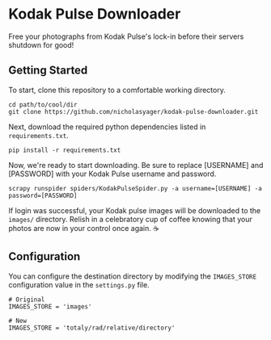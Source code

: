 # Kodak Pulse Downloader

Free your photographs from Kodak Pulse's lock-in before their servers shutdown
for good!

## Getting Started

To start, clone this repository to a comfortable working directory.

```
cd path/to/cool/dir
git clone https://github.com/nicholasyager/kodak-pulse-downloader.git
```

Next, download the required python dependencies listed in `requirements.txt`.

```
pip install -r requirements.txt
```

Now, we're ready to start downloading. Be sure to replace [USERNAME] and
[PASSWORD] with your Kodak Pulse username and password.

```
scrapy runspider spiders/KodakPulseSpider.py -a username=[USERNAME] -a password=[PASSWORD]
```

If login was successful, your Kodak pulse images will be downloaded to the
`images/` directory. Relish in a celebratory cup of coffee knowing that your
photos are now in your control once again. ☕

## Configuration

You can configure the destination directory by modifying the `IMAGES_STORE`
configuration value in the `settings.py` file.

```
# Original
IMAGES_STORE = 'images'

# New
IMAGES_STORE = 'totaly/rad/relative/directory'
```
